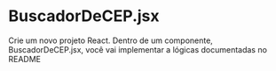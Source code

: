 # BuscadorDeCEP.jsx
Crie um novo projeto React. Dentro de um componente, BuscadorDeCEP.jsx, você vai implementar a lógicas documentadas no README
